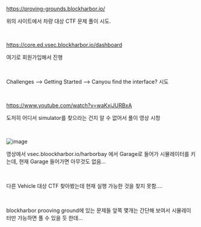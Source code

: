 https://proving-grounds.blockharbor.io/

위의 사이트에서 차량 대상 CTF 문제 풀이 시도.

&nbsp;

https://core.ed.vsec.blockharbor.io/dashboard

여기로 회원가입해서 진행

&nbsp;

Challenges --> Getting Started --> Canyou find the interface? 시도

&nbsp;

https://www.youtube.com/watch?v=waKxjJURBxA

도저히 어디서 simulator를 찾으라는 건지 알 수 없어서 풀이 영상 시청

&nbsp;

![image](https://github.com/user-attachments/assets/cbdf8b94-3341-4059-924d-d46454ee89e0)

영상에서 vsec.bloockharbor.io/harborbay 에서 Garage로 들어가 시뮬레이터를 키는데, 현재 Garage 들어가면 아무것도 없음...

&nbsp;

다른 Vehicle 대상 CTF 찾아봤는데 현재 실행 가능한 것을 찾지 못함....

&nbsp;

blockharbor prooving ground에 있는 문제들 앞쪽 몇개는 간단해 보여서 시뮬레이터만 가능하면 풀 수 있을 듯 한데...
